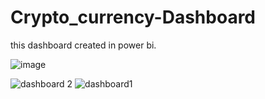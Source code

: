 # Crypto_currency-Dashboard
this dashboard created in power bi.

![image](https://user-images.githubusercontent.com/58722740/142376321-9935de9c-0107-4edd-b355-7797514162e4.png)

![dashboard 2](https://user-images.githubusercontent.com/58722740/142376465-4710ee7c-3a0d-4ffb-8a47-c5f3a26beb31.JPG)
![dashboard1](https://user-images.githubusercontent.com/58722740/142376470-6d7b96f0-eed3-4194-8e81-ff5004021bd2.JPG)
